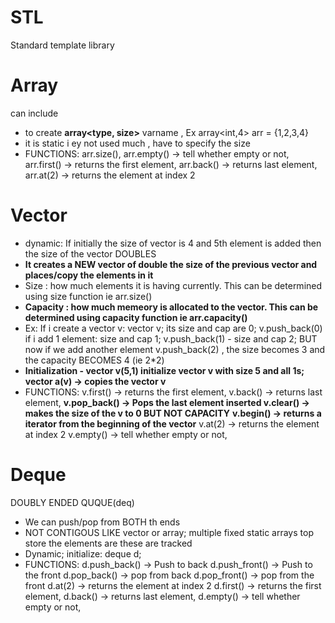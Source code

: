 # STL
Standard template library

# Array 
can include<array>
- to create <b>array<type, size></b> varname , Ex array<int,4> arr = {1,2,3,4}
- it is static i ey not used much , have to specify the size
- FUNCTIONS: arr.size(), 
    arr.empty() -> tell whether empty or not, 
    arr.first() -> returns the first element, 
    arr.back() -> returns last element, 
    arr.at(2) -> returns the element at index 2

# Vector 
- dynamic: If initially the size of vector is 4 and 5th element is added then the size of the vector DOUBLES
- <b>It creates a NEW vector of double the size of the previous vector and places/copy the elements in it</b>
- Size : how much elements it is having currently. This can be determined using size function ie arr.size()
- <b>Capacity : how much memeory is allocated to the vector. This can be determined using capacity function ie arr.capacity()</b>
- Ex: If i create a vector v: vector<int> v; its size and cap are 0; v.push_back(0) if i add 1 element: size and cap 1; v.push_back(1) - size and cap 2; BUT now if we add another element v.push_back(2) , the size becomes 3 and the capacity BECOMES 4 (ie 2*2)
- <b>Initialization - vector<int> v(5,1) initialize vector v with size 5 and all 1s; vector<int> a(v) -> copies the vector v</b>
- FUNCTIONS: v.first() -> returns the first element, 
    v.back() -> returns last element, 
    <b>v.pop_back() -> Pops the last element inserted </b>
    <b>v.clear() -> makes the size of the v to 0 BUT NOT CAPACITY</b>
    <b>v.begin() -> returns a iterator from the beginning of the vector</b>
    v.at(2) -> returns the element at index 2
    v.empty() -> tell whether empty or not, 

# Deque
DOUBLY ENDED QUQUE(deq)
- We can push/pop from BOTH th ends
- NOT CONTIGOUS LIKE vector or array; multiple fixed static arrays top store the elements are these are tracked
- Dynamic; initialize: deque<int> d;
- FUNCTIONS: 
    d.push_back() -> Push to back
    d.push_front() -> Push to the front
    d.pop_back() -> pop from back
    d.pop_front() -> pop from the front
    d.at(2) -> returns the element at index 2
    d.first() -> returns the first element, 
    d.back() -> returns last element,
    d.empty() -> tell whether empty or not, 
